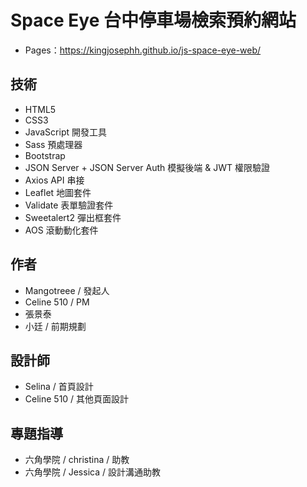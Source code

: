 ﻿# Space Eye 台中停車場檢索預約網站
* Pages：https://kingjosephh.github.io/js-space-eye-web/

## 技術

- HTML5
- CSS3
- JavaScript 開發工具
- Sass 預處理器
- Bootstrap
- JSON Server + JSON Server Auth 模擬後端 & JWT 權限驗證
- Axios API 串接
- Leaflet 地圖套件
- Validate 表單驗證套件
- Sweetalert2 彈出框套件
- AOS 滾動動化套件

## 作者

- Mangotreee / 發起人
- Celine 510 / PM
- 張景泰
- 小廷 / 前期規劃

## 設計師

- Selina / 首頁設計
- Celine 510 / 其他頁面設計

## 專題指導

- 六角學院 / christina / 助教
- 六角學院 / Jessica / 設計溝通助教
